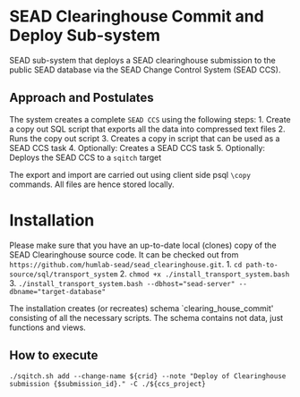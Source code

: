 
# SEAD Clearinghouse Commit and Deploy Sub-system

SEAD sub-system that deploys a SEAD clearinghouse submission to the public SEAD database via the SEAD Change Control System (SEAD CCS).

## Approach and Postulates

The system creates a complete `SEAD CCS` using the following steps:
    1. Create a copy out SQL script that exports all the data into compressed text files
    2. Runs the copy out script
    3. Creates a copy in script that can be used as a SEAD CCS task
    4. Optionally: Creates a SEAD CCS task
    5. Optionally: Deploys the SEAD CCS to a `sqitch` target

The export and import are carried out using client side psql `\copy` commands. All files are hence stored locally.

# Installation

Please make sure that you have an up-to-date local (clones) copy of the SEAD Clearinghouse source code. It can be checked out from `https://github.com/humlab-sead/sead_clearinghouse.git`.
    1. `cd path-to-source/sql/transport_system`
    2. `chmod +x ./install_transport_system.bash`
    3. `./install_transport_system.bash --dbhost="sead-server" --dbname="target-database"`

The installation creates (or recreates) schema `clearing_house_commit' consisting of all the necessary scripts. The schema contains not data, just functions and views.

## How to execute

    ./sqitch.sh add --change-name ${crid} --note "Deploy of Clearinghouse submission {$submission_id}." -C ./${ccs_project}

